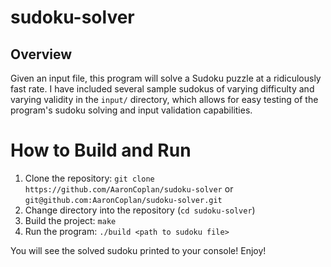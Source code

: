 # sudoku-solver

## Overview 

Given an input file, this program will solve a Sudoku puzzle at a ridiculously fast rate.  I have included several sample sudokus of varying difficulty and varying validity in the `input/` directory, which allows for easy testing of the program's sudoku solving and input validation capabilities.

# How to Build and Run

1. Clone the repository: `git clone https://github.com/AaronCoplan/sudoku-solver` or `git@github.com:AaronCoplan/sudoku-solver.git`
2. Change directory into the repository (`cd sudoku-solver`)
3. Build the project: `make`
4. Run the program: `./build <path to sudoku file>`

You will see the solved sudoku printed to your console!  Enjoy!
